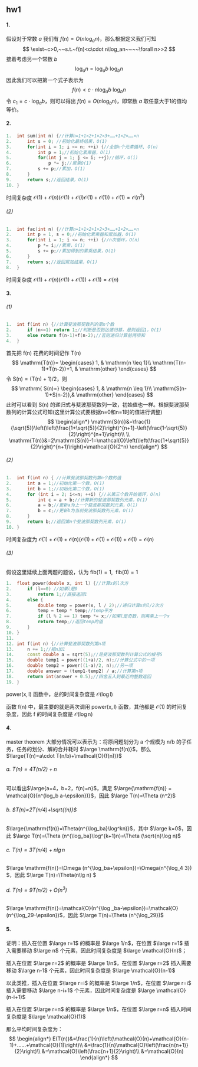 ## hw1

#### 1.

假设对于常数 $a$ 我们有 $f(n)=O(n\log_an)$，那么根据定义我们可知
$$
\exist~c>0,~~s.t.~f(n)<c\cdot n\log_an~~~~\forall n>>2
$$
接着考虑另一个常数 $b$
$$
\log_a n=\log_ab~\log_bn
$$
因此我们可以把第一个式子表示为
$$
f(n)<c\cdot n\log_ab~\log_bn
$$
令 $c_1=c\cdot \log_ab$，则可以得出 $f(n)=O(n\log_bn)$，即常数 $a$ 取任意大于1的值均等价。

#### 2.

```c++
1.	int sum(int n) {//计算n=1+1×2+1×2×3+……+1×2×……×n
2.	    int s = 0; //初始化最终结果，O(1)
3.	    for(int i = 1; i <= n; ++i) {//全部n个元素循环, O(n)
4.	        int p = 1;//初始化累乘器，O(1)
5.	        for(int j = 1; j <= i; ++j)//循环，O(i)
6.	            p *= j;//累乘O(1)
7.	        s += p;//累加，O(1)
8.	    }
9.	    return s;//返回结果，O(1)
10.	}
```

时间复杂度 $\mathcal{O}(1)+\mathcal{O}(n)\left(\mathcal{O}(1)+\mathcal{O}(i)\mathcal{O}(1)+\mathcal{O}(1)\right)+\mathcal{O}(1)=\mathcal{O}(n^2)$

###### (2)

```c++
1.	int fac(int n) {//计算n=1+1×2+1×2×3+……+1×2×……×n
2.	    int p = 1, s = 0;//初始化累乘器和累加器，O(1)
3.	    for(int i = 1; i <= n; ++i) {//n次循环，O(n)
4.	        p *= i;//累乘，O(1)
5.	        s += p;//累加得到的累乘结果，O(1)
6.	    }
7.	    return s;//返回累加结果，O(1)
8.	}
```

时间复杂度 $\mathcal{O}(1)+\mathcal{O}(n)(\mathcal{O}(1)+\mathcal{O}(1))+\mathcal{O}(1)=\mathcal{O}(n)$

#### 3.

###### (1)

```c++
1.	int f(int n) {//计算斐波那契数列的第n个数
2.	    if (n<=1) return 1;//判断是否到达递归基，是则返回1，O(1)
3.	    else return f(n-1)+f(n-2);//否则递归计算前两项和
4.	}
```

首先把 $\mathrm{f(n)}$ 花费的时间记作 $\mathrm{T(n)}$
$$
\mathrm{T(n)}=
\begin{cases}
1, & \mathrm{n \leq 1}\\
\mathrm{T(n-1)+T(n-2)}+1, & \mathrm{other}
\end{cases}
$$
令 $\mathrm{S(n)=(T(n)+1)/2}$，则
$$
\mathrm{
S(n)=}
\begin{cases}
1, & \mathrm{n \leq 1}\\
\mathrm{S(n-1)+S(n-2)},& \mathrm{other}
\end{cases}
$$
此时可以看到 $\mathrm{S(n)}$ 的递归式与斐波那契数列一致，初始值也一样。根据斐波那契数列的计算公式可知(这里计算公式要根据n=0和n=1时的值进行调整)
$$
\begin{align*}
\mathrm{S(n)}&=\frac{1}{\sqrt{5}}\left(\left(\frac{1+\sqrt{5}}{2}\right)^{n+1}-\left(\frac{1-\sqrt{5}}{2}\right)^{n+1}\right)\\ \\
\mathrm{T(n)}&=2\mathrm{S(n)}-1=\mathcal{O}\left(\left(\frac{1+\sqrt{5}}{2}\right)^{n+1}\right)=\mathcal{O}(2^n)
\end{align*}
$$

###### (2)

```c++
1.	int f(int n) { //计算斐波那契数列第n个数的值
2.	    int a = 1;//初始化第一个数，O(1)
3.	    int b = 1;//初始化第二个数，O(1)
4.	    for (int i = 2; i<=n; ++i) {//从第三个数开始循环，O(n)
5.	        int c = a + b;//计算新的斐波那契数列元素，O(1)
6.	        a = b;//更新a为上一个斐波那契数列元素，O(1)
7.	        b = c;//更新b为当前斐波那契数列元素，O(1)
8.	    }
9.	    return b;//返回第n个斐波那契数列元素，O(1)
10.	} 
```

时间复杂度为 $\mathcal{O}(1)+\mathcal{O}(1)+\mathcal{O}(n)(\mathcal{O}(1)+\mathcal{O}(1)+\mathcal{O}(1))+\mathcal{O}(1)=\mathcal{O}(n)$

###### (3)

假设这里延续上面两题的题设，认为 $\mathrm{fib(1)=1},~~\mathrm{fib(0)=1}$

```c++
1.	float power(double x, int l) {//计算x的l次方
2.	    if (l==0) //如果l是0
3.	        return 1;//直接返回1
4.	    else {
5.	        double temp = power(x, l / 2);//递归计算x的l/2次方
6.	        temp = temp * temp;//temp平方
7.	        if (l % 2 == 1) temp *= x;//如果l是奇数，则再乘上一个x
8.	        return temp;//返回temp的值
9.	    }
10.	}
11.	
12.	int f(int n) {//计算斐波那契数列第n项
13.	    n += 1;//把n加1
14.	    const double a = sqrt(5);//是斐波那契数列计算公式的根号5
15.	    double temp1 = power((1+a)/2, n);//计算公式中的一项
16.	    double temp2 = power((1-a)/2, n);//另一项
17.	    double answer = (temp1-temp2) / a;//计算第n项
18.	    return int(answer + 0.5);//四舍五入到最近的整数返回
19.	}
```

$\mathrm{power(x, l)}$ 函数中，总的时间复杂度是 $\mathcal{O}(\log \mathrm{l})$

函数 $\mathrm{f(n)}$ 中，最主要的就是两次调用 $\mathrm{power(x, l)}$ 函数，其他都是 $\mathcal{O}(1)$ 的时间复杂度，因此 $\mathrm{f}$ 的时间复杂度是 $\mathcal{O}(\log \mathrm{n})$

#### 4.

master theorem 大部分情况可以表示为：将原问题划分为 a 个规模为 n/b 的子任务，任务的划分、解的合并耗时 $\large \mathrm{f(n)}$，那么 $\large{T(n)=a\cdot T(n/b)+\mathcal{O}(f(n))}$

###### a. $T(n)=4T(n/2)+n$

可以看出$\large{a=4，b=2，f(n)=n}$，满足 $\large{\mathrm{f(n)} = \mathcal{O}(n^{log_b a-\epsilon})}$，因此 $\large T(n)=\Theta (n^2)$

###### b. $T(n)=2T(n/4)+\sqrt{(n)}$

$\large{\mathrm{f(n)}=\Theta(n^{\log_ba}\log^kn)}$，其中 $\large k=0$，因此 $\large T(n)=\Theta (n^{\log_ba}\log^{k+1}n)=\Theta (\sqrt{n}\log n)$

###### c. $T(n)=3T(n/4)+n\lg n$

$\large \mathrm{f(n)}=\Omega (n^{\log_ba+\epsilon})=\Omega(n^{\log_4 3}) $，因此 $\large T(n)=\Theta(n\lg n) $

###### d. $T(n)=9T(n/2)+O(n^3)$

$\large \mathrm{f(n)}=\mathcal{O}(n^{\log _ba-\epsilon})=\mathcal{O}(n^{\log_29-\epsilon})$，因此 $\large T(n)=\Theta (n^{\log_29})$

#### 5.

证明：插入在位置 $\large r=1$ 的概率是 $\large 1/n$，在位置 $\large r=1$ 插入需要移动 $\large n$ 个元素，因此时间复杂度是 $\large \mathcal{O}(n)$；

插入在位置 $\large r=2$ 的概率是 $\large 1/n$，在位置 $\large r=2$ 插入需要移动 $\large n-1$ 个元素，因此时间复杂度是 $\large \mathcal{O}(n-1)$

以此类推，插入在位置 $\large r=i$ 的概率是 $\large 1/n$，在位置 $\large r=i$ 插入需要移动 $\large n-i+1$ 个元素，因此时间复杂度是 $\large \mathcal{O}(n-i+1)$

插入在位置 $\large r=n$ 的概率是 $\large 1/n$，在位置 $\large r=n$ 插入时间复杂度是 $\large \mathcal{O}(1)$

那么平均时间复杂度为：
$$
\begin{align*}
E(T(n))&=\frac{1}{n}\left(\mathcal{O}(n)+\mathcal{O}(n-1)+……+\mathcal{O}(1)\right)\\
&=\frac{1}{n}\mathcal{O}\left(\frac{n(n+1)}{2}\right)\\
&=\mathcal{O}\left(\frac{n+1}{2}\right)\\
&=\mathcal{O}(n)
\end{align*}
$$
